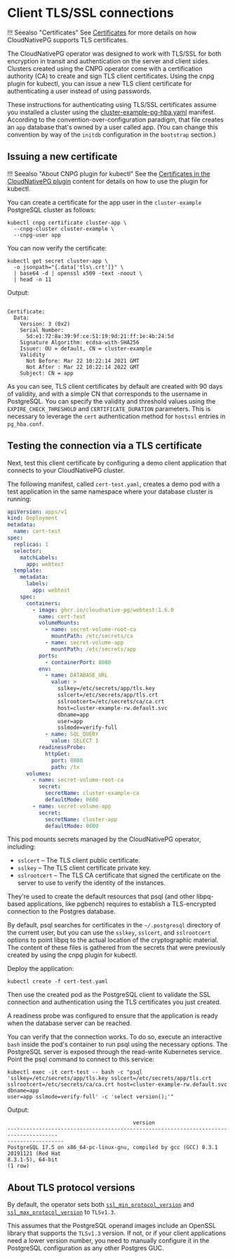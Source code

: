 # Client TLS/SSL connections
<!-- SPDX-License-Identifier: CC-BY-4.0 -->

!!! Seealso "Certificates"
    See [Certificates](certificates.md)
    for more details on how CloudNativePG supports TLS certificates.

The CloudNativePG operator was designed to work with TLS/SSL for both
encryption in transit and authentication on the server and client sides.
Clusters created using the CNPG operator come with a certification authority
(CA) to create and sign TLS client certificates. Using the cnpg plugin for
kubectl, you can issue a new TLS client certificate for authenticating a user
instead of using passwords.

These instructions for authenticating using TLS/SSL certificates assume you
installed a cluster using the
[cluster-example-pg-hba.yaml](samples/cluster-example-pg-hba.yaml) manifest.
According to the convention-over-configuration paradigm, that file creates an
`app` database that's owned by a user called app. (You can change this
convention by way of the `initdb` configuration in the `bootstrap` section.)

## Issuing a new certificate

!!! Seealso "About CNPG plugin for kubectl"
    See the [Certificates in the CloudNativePG plugin](kubectl-plugin.md#certificates)
    content for details on how to use the plugin for kubectl.

You can create a certificate for the app user in the `cluster-example`
PostgreSQL cluster as follows:

```shell
kubectl cnpg certificate cluster-app \
  --cnpg-cluster cluster-example \
  --cnpg-user app
```

You can now verify the certificate:

```shell
kubectl get secret cluster-app \
  -o jsonpath="{.data['tls\.crt']}" \
  | base64 -d | openssl x509 -text -noout \
  | head -n 11
```

Output:

```console

Certificate:
  Data:
    Version: 3 (0x2)
    Serial Number:
      5d:e1:72:8a:39:9f:ce:51:19:9d:21:ff:1e:4b:24:5d
    Signature Algorithm: ecdsa-with-SHA256
    Issuer: OU = default, CN = cluster-example
    Validity
      Not Before: Mar 22 10:22:14 2021 GMT
      Not After : Mar 22 10:22:14 2022 GMT
    Subject: CN = app
```

As you can see, TLS client certificates by default are created with 90 days of
validity, and with a simple CN that corresponds to the username in PostgreSQL.
You can specify the validity and threshold values using the
`EXPIRE_CHECK_THRESHOLD` and `CERTIFICATE_DURATION` parameters. This is
necessary to leverage the `cert` authentication method for `hostssl` entries in
`pg_hba.conf`.

## Testing the connection via a TLS certificate

Next, test this client certificate by configuring a demo client application
that connects to your CloudNativePG cluster.

The following manifest, called `cert-test.yaml`, creates a demo pod with a test
application in the same namespace where your database cluster is running:

```yaml
apiVersion: apps/v1
kind: Deployment
metadata:
  name: cert-test
spec:
  replicas: 1
  selector:
    matchLabels:
      app: webtest
  template:
    metadata:
      labels:
        app: webtest
    spec:
      containers:
        - image: ghcr.io/cloudnative-pg/webtest:1.6.0
          name: cert-test
          volumeMounts:
            - name: secret-volume-root-ca
              mountPath: /etc/secrets/ca
            - name: secret-volume-app
              mountPath: /etc/secrets/app
          ports:
            - containerPort: 8080
          env:
            - name: DATABASE_URL
              value: >
                sslkey=/etc/secrets/app/tls.key
                sslcert=/etc/secrets/app/tls.crt
                sslrootcert=/etc/secrets/ca/ca.crt
                host=cluster-example-rw.default.svc
                dbname=app
                user=app
                sslmode=verify-full
            - name: SQL_QUERY
              value: SELECT 1
          readinessProbe:
            httpGet:
              port: 8080
              path: /tx
      volumes:
        - name: secret-volume-root-ca
          secret:
            secretName: cluster-example-ca
            defaultMode: 0600
        - name: secret-volume-app
          secret:
            secretName: cluster-app
            defaultMode: 0600
```

This pod mounts secrets managed by the CloudNativePG operator, including:

* `sslcert` – The TLS client public certificate.
* `sslkey` – The TLS client certificate private key.
* `sslrootcert` – The TLS CA certificate that signed the certificate on
  the server to use to verify the identity of the instances.

They're used to create the default resources that psql (and other libpq-based
applications, like pgbench) requires to establish a TLS-encrypted connection to
the Postgres database.

By default, psql searches for certificates in the `~/.postgresql` directory of
the current user, but you can use the `sslkey`, `sslcert`, and `sslrootcert`
options to point libpq to the actual location of the cryptographic material.
The content of these files is gathered from the secrets that were previously
created by using the cnpg plugin for kubectl.

Deploy the application:

```shell
kubectl create -f cert-test.yaml
```

Then use the created pod as the PostgreSQL client to validate the SSL
connection and authentication using the TLS certificates you just created.

A readiness probe was configured to ensure that the application is ready when
the database server can be reached.

You can verify that the connection works. To do so, execute an interactive
`bash` inside the pod's container to run psql using the necessary options. The
PostgreSQL server is exposed through the read-write Kubernetes service. Point
the psql command to connect to this service:

```shell
kubectl exec -it cert-test -- bash -c "psql
'sslkey=/etc/secrets/app/tls.key sslcert=/etc/secrets/app/tls.crt
sslrootcert=/etc/secrets/ca/ca.crt host=cluster-example-rw.default.svc dbname=app
user=app sslmode=verify-full' -c 'select version();'"
```

Output:

```console
                                        version
--------------------------------------------------------------------------------------
------------------
PostgreSQL 17.5 on x86_64-pc-linux-gnu, compiled by gcc (GCC) 8.3.1 20191121 (Red Hat
8.3.1-5), 64-bit
(1 row)
```

## About TLS protocol versions

By default, the operator sets both [`ssl_min_protocol_version`](https://www.postgresql.org/docs/current/runtime-config-connection.html#GUC-SSL-MIN-PROTOCOL-VERSION)
and [`ssl_max_protocol_version`](https://www.postgresql.org/docs/current/runtime-config-connection.html#GUC-SSL-MAX-PROTOCOL-VERSION)
to `TLSv1.3`.

This assumes that the PostgreSQL operand images include an OpenSSL library that
supports the `TLSv1.3` version. If not, or if your client applications need a
lower version number, you need to manually configure it in the PostgreSQL
configuration as any other Postgres GUC.

